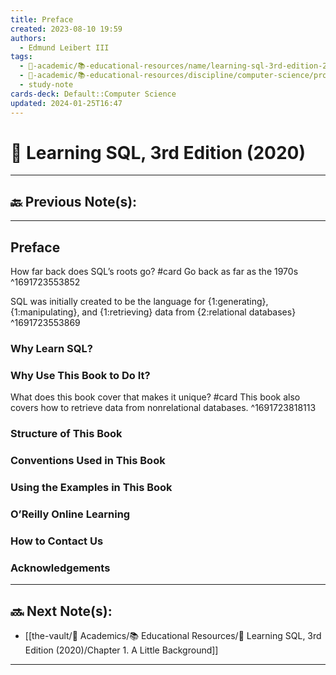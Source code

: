 ```yaml
---
title: Preface
created: 2023-08-10 19:59
authors:
  - Edmund Leibert III
tags:
  - 🔴-academic/📚-educational-resources/name/learning-sql-3rd-edition-2020
  - 🔴-academic/📚-educational-resources/discipline/computer-science/programming-language/sql
  - study-note
cards-deck: Default::Computer Science
updated: 2024-01-25T16:47
---
```


# 📕 Learning SQL, 3rd Edition (2020)

---

## 🔙 Previous Note(s):

---

## Preface

How far back does SQL’s roots go?
#card 
Go back as far as the 1970s
^1691723553852

SQL was initially created to be the language for {1:generating}, {1:manipulating}, and {1:retrieving} data from {2:relational databases}
^1691723553869

### Why Learn SQL?

### Why Use This Book to Do It?

What does this book cover that makes it unique? 
#card 
This book also covers how to retrieve data from nonrelational databases.
^1691723818113

### Structure of This Book

### Conventions Used in This Book

### Using the Examples in This Book

### O’Reilly Online Learning

### How to Contact Us

### Acknowledgements

---

## 🔜 Next Note(s):
- [[the-vault/🔴 Academics/📚 Educational Resources/📕 Learning SQL, 3rd Edition (2020)/Chapter 1. A Little Background]]

---



